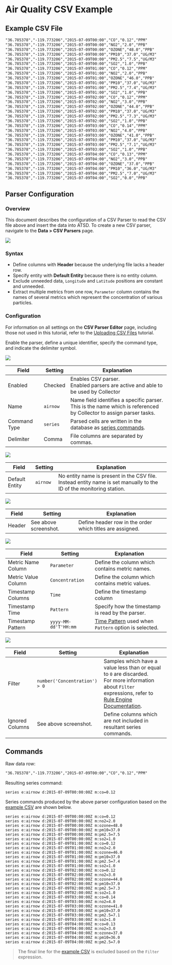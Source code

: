 # Air Quality CSV Example

## Example CSV File

```txt
"36.785378","-119.773206","2015-07-09T00:00","CO","0.12","PPM"
"36.785378","-119.773206","2015-07-09T00:00","NO2","2.0","PPB"
"36.785378","-119.773206","2015-07-09T00:00","OZONE","48.0","PPB"
"36.785378","-119.773206","2015-07-09T00:00","PM10","37.0","UG/M3"
"36.785378","-119.773206","2015-07-09T00:00","PM2.5","7.5","UG/M3"
"36.785378","-119.773206","2015-07-09T00:00","SO2","1.0","PPB"
"36.785378","-119.773206","2015-07-09T01:00","CO","0.12","PPM"
"36.785378","-119.773206","2015-07-09T01:00","NO2","2.0","PPB"
"36.785378","-119.773206","2015-07-09T01:00","OZONE","46.0","PPB"
"36.785378","-119.773206","2015-07-09T01:00","PM10","37.0","UG/M3"
"36.785378","-119.773206","2015-07-09T01:00","PM2.5","7.4","UG/M3"
"36.785378","-119.773206","2015-07-09T01:00","SO2","1.0","PPB"
"36.785378","-119.773206","2015-07-09T02:00","CO","0.12","PPM"
"36.785378","-119.773206","2015-07-09T02:00","NO2","3.0","PPB"
"36.785378","-119.773206","2015-07-09T02:00","OZONE","44.0","PPB"
"36.785378","-119.773206","2015-07-09T02:00","PM10","37.0","UG/M3"
"36.785378","-119.773206","2015-07-09T02:00","PM2.5","7.3","UG/M3"
"36.785378","-119.773206","2015-07-09T02:00","SO2","1.0","PPB"
"36.785378","-119.773206","2015-07-09T03:00","CO","0.14","PPM"
"36.785378","-119.773206","2015-07-09T03:00","NO2","4.0","PPB"
"36.785378","-119.773206","2015-07-09T03:00","OZONE","41.0","PPB"
"36.785378","-119.773206","2015-07-09T03:00","PM10","37.0","UG/M3"
"36.785378","-119.773206","2015-07-09T03:00","PM2.5","7.1","UG/M3"
"36.785378","-119.773206","2015-07-09T03:00","SO2","1.0","PPB"
"36.785378","-119.773206","2015-07-09T04:00","CO","0.13","PPM"
"36.785378","-119.773206","2015-07-09T04:00","NO2","3.0","PPB"
"36.785378","-119.773206","2015-07-09T04:00","OZONE","37.0","PPB"
"36.785378","-119.773206","2015-07-09T04:00","PM10","36.0","UG/M3"
"36.785378","-119.773206","2015-07-09T04:00","PM2.5","7.0","UG/M3"
"36.785378","-119.773206","2015-07-09T04:00","SO2","0.0","PPB"
```

## Parser Configuration

### Overview

This document describes the configuration of a CSV Parser to read the CSV file above and insert the data into ATSD. To create a new CSV parser, navigate to the **Data > CSV Parsers** page.

![](./images/parsers-page.png)

### Syntax

* Define columns with **Header** because the underlying file lacks a header row.
* Specify entity with **Default Entity** because there is no entity column.
* Exclude unneeded data, `Longitude` and `Latitude` positions are constant and unneeded.
* Extract multiple metrics from one row, `Parameter` column contains the names of several metrics which represent the concentration of various particles.

### Configuration

For information on all settings on the **CSV Parser Editor** page, including those not used in this tutorial, refer to the [Uploading CSV Files](../README.md) tutorial.

Enable the parser, define a unique identifier, specify the command type, and indicate the delimiter symbol.

![](./images/1.png)

| Field | Setting | Explanation |
| --- | --- | --- |
|  Enabled  |  Checked  |  Enables CSV parser.<br>Enabled parsers are active and able to be used by Collector  |
|  Name  | `airnow`  |  Name field identifies a specific parser.<br>This is the name which is referenced by Collector to assign parser tasks.  |
|  Command Type  | `series`  |  Parsed cells are written in the database as [series commands](https://axibase.com/docs/atsd/api/network/series.html).  |
|  Delimiter  |  Comma  |  File columns are separated by commas.  |

![](./images/2.png)

| Field | Setting | Explanation |
| --- | --- | --- |
|  Default Entity  |  `airnow`  |  No entity name is present in the CSV file. Instead entity name is set manually to the ID of the monitoring station.  |

![](./images/3.png)

| Field | Setting | Explanation |
| --- | --- | --- |
| Header | See above screenshot. | Define header row in the order which titles are assigned.

![](./images/6.png)

| Field | Setting | Explanation |
| --- | --- | --- |
Metric Name Column | `Parameter` | Define the column which contains metric names.
Metric Value Column | `Concentration` | Define the column which contains metric values.
Timestamp Columns | `Time` | Define the timestamp column
Timestamp Time | `Pattern` | Specify how the timestamp is read by the parser.
Timestamp Pattern | `yyyy-MM-dd'T'HH:mm` | [Time Pattern](../../../shared/time-pattern.md) used when `Pattern` option is selected.

![](./images/5.png)

| Field | Setting | Explanation |
| --- | --- | --- |
Filter | `number('Concentration') > 0` | Samples which have a value less than or equal to `0` are discarded.<br>For more information about `Filter` expressions, refer to [Rule Engine Documentation](https://axibase.com/docs/atsd/rule-engine/filters.html#filter-expression).
Ignored Columns | See above screenshot. | Define columns which are not included in resultant series commands.

## Commands

Raw data row:

```txt
"36.785378","-119.773206","2015-07-09T00:00","CO","0.12","PPM"
```

Resulting series command:

```ls
series e:airnow d:2015-07-09T00:00:00Z m:co=0.12
```

Series commands produced by the above parser configuration based on the [example CSV](#example-csv-file) are shown below.

```ls
series e:airnow d:2015-07-09T00:00:00Z m:co=0.12
series e:airnow d:2015-07-09T00:00:00Z m:no2=2.0
series e:airnow d:2015-07-09T00:00:00Z m:ozone=48.0
series e:airnow d:2015-07-09T00:00:00Z m:pm10=37.0
series e:airnow d:2015-07-09T00:00:00Z m:pm2.5=7.5
series e:airnow d:2015-07-09T00:00:00Z m:so2=1.0
series e:airnow d:2015-07-09T01:00:00Z m:co=0.12
series e:airnow d:2015-07-09T01:00:00Z m:no2=2.0
series e:airnow d:2015-07-09T01:00:00Z m:ozone=46.0
series e:airnow d:2015-07-09T01:00:00Z m:pm10=37.0
series e:airnow d:2015-07-09T01:00:00Z m:pm2.5=7.4
series e:airnow d:2015-07-09T01:00:00Z m:so2=1.0
series e:airnow d:2015-07-09T02:00:00Z m:co=0.12
series e:airnow d:2015-07-09T02:00:00Z m:no2=3.0
series e:airnow d:2015-07-09T02:00:00Z m:ozone=44.0
series e:airnow d:2015-07-09T02:00:00Z m:pm10=37.0
series e:airnow d:2015-07-09T02:00:00Z m:pm2.5=7.3
series e:airnow d:2015-07-09T02:00:00Z m:so2=1.0
series e:airnow d:2015-07-09T03:00:00Z m:co=0.14
series e:airnow d:2015-07-09T03:00:00Z m:no2=4.0
series e:airnow d:2015-07-09T03:00:00Z m:ozone=41.0
series e:airnow d:2015-07-09T03:00:00Z m:pm10=37.0
series e:airnow d:2015-07-09T03:00:00Z m:pm2.5=7.1
series e:airnow d:2015-07-09T03:00:00Z m:so2=1.0
series e:airnow d:2015-07-09T04:00:00Z m:co=0.13
series e:airnow d:2015-07-09T04:00:00Z m:no2=3.0
series e:airnow d:2015-07-09T04:00:00Z m:ozone=37.0
series e:airnow d:2015-07-09T04:00:00Z m:pm10=36.0
series e:airnow d:2015-07-09T04:00:00Z m:pm2.5=7.0
```

> The final line for the [example CSV](#example-csv-file) is excluded based on the `Filter` expression.